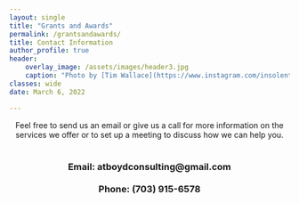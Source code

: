 ```yaml
---
layout: single
title: "Grants and Awards"
permalink: /grantsandawards/
title: Contact Information
author_profile: true
header:
    overlay_image: /assets/images/header3.jpg
    caption: "Photo by [Tim Wallace](https://www.instagram.com/insolentprodigy/)"
classes: wide
date: March 6, 2022

---
```

<div align="center">

Feel free to send us an email or give us a call for more information on the services we offer or to set up a meeting to discuss how we can help you.<br>
<br>
<h3>Email: atboydconsulting@gmail.com<br>
<br>
Phone: (703) 915-6578 
</h3></div>
